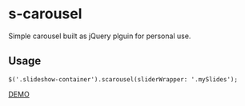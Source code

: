 # s-carousel
Simple carousel built as jQuery plguin for personal use.

## Usage

    $('.slideshow-container').scarousel(sliderWrapper: '.mySlides');

[DEMO](http://www.kirans.com.np/s-carousel/)